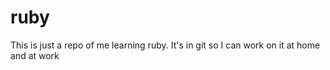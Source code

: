 ruby
====
This is just a repo of me learning ruby.  It's in git so I can work on it at home and at work
